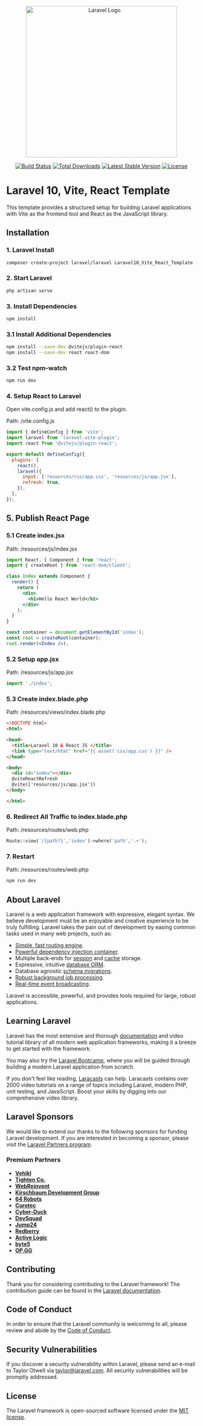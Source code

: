 <p align="center"><a href="https://laravel.com" target="_blank"><img src="https://raw.githubusercontent.com/laravel/art/master/logo-lockup/5%20SVG/2%20CMYK/1%20Full%20Color/laravel-logolockup-cmyk-red.svg" width="400" alt="Laravel Logo"></a></p>

<p align="center">
<a href="https://github.com/laravel/framework/actions"><img src="https://github.com/laravel/framework/workflows/tests/badge.svg" alt="Build Status"></a>
<a href="https://packagist.org/packages/laravel/framework"><img src="https://img.shields.io/packagist/dt/laravel/framework" alt="Total Downloads"></a>
<a href="https://packagist.org/packages/laravel/framework"><img src="https://img.shields.io/packagist/v/laravel/framework" alt="Latest Stable Version"></a>
<a href="https://packagist.org/packages/laravel/framework"><img src="https://img.shields.io/packagist/l/laravel/framework" alt="License"></a>
</p>

# Laravel 10, Vite, React Template

This template provides a structured setup for building Laravel applications with Vite as the frontend tool and React as the JavaScript library.

## Installation

### 1. Laravel Install

```bash
composer create-project laravel/laravel Laravel10_Vite_React_Template --prefer-dist
```

### 2. Start Laravel

```bash
php artisan serve
```

### 3. Install Dependencies

```bash
npm install
```

### 3.1 Install Additional Dependencies

```bash
npm install --save-dev @vitejs/plugin-react
npm install --save-dev react react-dom
```

### 3.2 Test npm-watch

```bash
npm run dev
```

### 4. Setup React to Laravel

Open vite.config.js and add react() to the plugin.

Path: /vite.config.js
```javascript
import { defineConfig } from 'vite';
import laravel from 'laravel-vite-plugin';
import react from '@vitejs/plugin-react';

export default defineConfig({
  plugins: [
    react(),
    laravel({
      input: ['resources/css/app.css', 'resources/js/app.jsx'],
      refresh: true,
    }),
  ],
});
```

## 5. Publish React Page

### 5.1 Create index.jsx

Path: /resources/js/index.jsx

```jsx
import React, { Component } from 'react';
import { createRoot } from 'react-dom/client';

class Index extends Component {
  render() {
    return (
      <div>
        <h1>Hello React World</h1>
      </div>
    );
  }
}

const container = document.getElementById('index');
const root = createRoot(container);
root.render(<Index />);
```

### 5.2 Setup app.jsx

Path: /resources/js/app.jsx

```jsx
import './index';
```

### 5.3 Create index.blade.php

Path: /resources/views/index.blade.php

```html
<!DOCTYPE html>
<html>

<head>
  <title>Laravel 10 & React JS </title>
  <link type="text/html" href="{{ asset('css/app.css') }}" />
</head>

<body>
  <div id="index"></div>
  @viteReactRefresh
  @vite(['resources/js/app.jsx'])
</body>

</html>
```

### 6. Redirect All Traffic to index.blade.php

Path: /resources/routes/web.php

```php
Route::view('/{path?}','index')->where('path','.+');
```

### 7. Restart

Path: /resources/routes/web.php

```bash
npm run dev
```

## About Laravel

Laravel is a web application framework with expressive, elegant syntax. We believe development must be an enjoyable and creative experience to be truly fulfilling. Laravel takes the pain out of development by easing common tasks used in many web projects, such as:

- [Simple, fast routing engine](https://laravel.com/docs/routing).
- [Powerful dependency injection container](https://laravel.com/docs/container).
- Multiple back-ends for [session](https://laravel.com/docs/session) and [cache](https://laravel.com/docs/cache) storage.
- Expressive, intuitive [database ORM](https://laravel.com/docs/eloquent).
- Database agnostic [schema migrations](https://laravel.com/docs/migrations).
- [Robust background job processing](https://laravel.com/docs/queues).
- [Real-time event broadcasting](https://laravel.com/docs/broadcasting).

Laravel is accessible, powerful, and provides tools required for large, robust applications.

## Learning Laravel

Laravel has the most extensive and thorough [documentation](https://laravel.com/docs) and video tutorial library of all modern web application frameworks, making it a breeze to get started with the framework.

You may also try the [Laravel Bootcamp](https://bootcamp.laravel.com), where you will be guided through building a modern Laravel application from scratch.

If you don't feel like reading, [Laracasts](https://laracasts.com) can help. Laracasts contains over 2000 video tutorials on a range of topics including Laravel, modern PHP, unit testing, and JavaScript. Boost your skills by digging into our comprehensive video library.

## Laravel Sponsors

We would like to extend our thanks to the following sponsors for funding Laravel development. If you are interested in becoming a sponsor, please visit the [Laravel Partners program](https://partners.laravel.com).

### Premium Partners

- **[Vehikl](https://vehikl.com/)**
- **[Tighten Co.](https://tighten.co)**
- **[WebReinvent](https://webreinvent.com/)**
- **[Kirschbaum Development Group](https://kirschbaumdevelopment.com)**
- **[64 Robots](https://64robots.com)**
- **[Curotec](https://www.curotec.com/services/technologies/laravel/)**
- **[Cyber-Duck](https://cyber-duck.co.uk)**
- **[DevSquad](https://devsquad.com/hire-laravel-developers)**
- **[Jump24](https://jump24.co.uk)**
- **[Redberry](https://redberry.international/laravel/)**
- **[Active Logic](https://activelogic.com)**
- **[byte5](https://byte5.de)**
- **[OP.GG](https://op.gg)**

## Contributing

Thank you for considering contributing to the Laravel framework! The contribution guide can be found in the [Laravel documentation](https://laravel.com/docs/contributions).

## Code of Conduct

In order to ensure that the Laravel community is welcoming to all, please review and abide by the [Code of Conduct](https://laravel.com/docs/contributions#code-of-conduct).

## Security Vulnerabilities

If you discover a security vulnerability within Laravel, please send an e-mail to Taylor Otwell via [taylor@laravel.com](mailto:taylor@laravel.com). All security vulnerabilities will be promptly addressed.

## License

The Laravel framework is open-sourced software licensed under the [MIT license](https://opensource.org/licenses/MIT).
